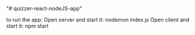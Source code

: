 "# quizzer-react-nodeJS-app" 

to run the app: Open server and start it: nodemon index.js
		Open client and start it: npm start